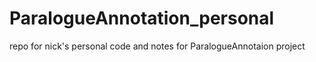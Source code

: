 # ParalogueAnnotation_personal
repo for nick's personal code and notes for ParalogueAnnotaion project

